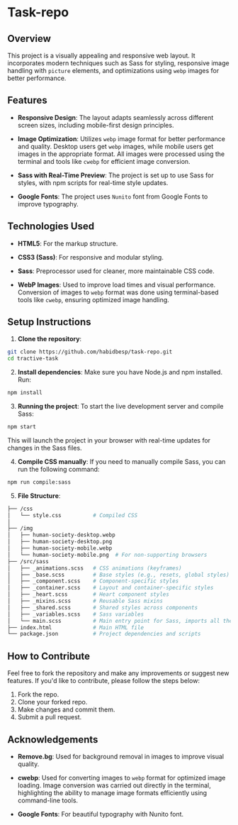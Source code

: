 # Task-repo

## Overview

This project is a visually appealing and responsive web layout. It incorporates modern techniques such as Sass for styling, responsive image handling with `picture` elements, and optimizations using `webp` images for better performance.

## Features

- **Responsive Design**: The layout adapts seamlessly across different screen sizes, including mobile-first design principles.

- **Image Optimization**: Utilizes `webp` image format for better performance and quality. Desktop users get `webp` images, while mobile users get images in the appropriate format. All images were processed using the terminal and tools like `cwebp` for efficient image conversion.

- **Sass with Real-Time Preview**: The project is set up to use Sass for styles, with npm scripts for real-time style updates.

- **Google Fonts**: The project uses `Nunito` font from Google Fonts to improve typography.

## Technologies Used

- **HTML5**: For the markup structure.

- **CSS3 (Sass)**: For responsive and modular styling.

- **Sass**: Preprocessor used for cleaner, more maintainable CSS code.

- **WebP Images**: Used to improve load times and visual performance. Conversion of images to `webp` format was done using terminal-based tools like `cwebp`, ensuring optimized image handling.

## Setup Instructions

1. **Clone the repository**:

```bash
git clone https://github.com/habidbesp/task-repo.git
cd tractive-task
```

2. **Install dependencies**: Make sure you have Node.js and npm installed. Run:

```bash
npm install
```

3. **Running the project**: To start the live development server and compile Sass:

```bash
npm start
```

This will launch the project in your browser with real-time updates for changes in the Sass files.

4. **Compile CSS manually**: If you need to manually compile Sass, you can run the following command:

```bash
npm run compile:sass
```

5. **File Structure**:

```bash
├── /css
│   └── style.css          # Compiled CSS
│
├── /img
│   ├── human-society-desktop.webp
│   ├── human-society-desktop.png
│   ├── human-society-mobile.webp
│   └── human-society-mobile.png  # For non-supporting browsers
├── /src/sass
│   ├── _animations.scss   # CSS animations (keyframes)
│   ├── _base.scss         # Base styles (e.g., resets, global styles)
│   ├── _component.scss    # Component-specific styles
│   ├── _container.scss    # Layout and container-specific styles
│   ├── _heart.scss        # Heart component styles
│   ├── _mixins.scss       # Reusable Sass mixins
│   ├── _shared.scss       # Shared styles across components
│   ├── _variables.scss    # Sass variables
│   └── main.scss          # Main entry point for Sass, imports all the partials
├── index.html             # Main HTML file
└── package.json           # Project dependencies and scripts
```

## How to Contribute

Feel free to fork the repository and make any improvements or suggest new features. If you'd like to contribute, please follow the steps below:

1. Fork the repo.
2. Clone your forked repo.
3. Make changes and commit them.
4. Submit a pull request.

## Acknowledgements

- **Remove.bg**: Used for background removal in images to improve visual quality.

- **cwebp**: Used for converting images to `webp` format for optimized image loading. Image conversion was carried out directly in the terminal, highlighting the ability to manage image formats efficiently using command-line tools.

- **Google Fonts**: For beautiful typography with Nunito font.
